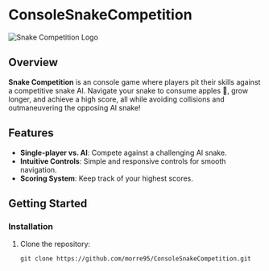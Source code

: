 # ConsoleSnakeCompetition

![Snake Competition Logo](https://github.com/morre95/ConsoleSnakeCompetition/assets/31042/cbbea951-f2be-45de-aa1c-d3da2eff8e82)

## Overview

**Snake Competition** is an console game where players pit their skills against a competitive snake AI. Navigate your snake to consume apples 🍎, grow longer, and achieve a high score, all while avoiding collisions and outmaneuvering the opposing AI snake!

## Features

- **Single-player vs. AI**: Compete against a challenging AI snake.
- **Intuitive Controls**: Simple and responsive controls for smooth navigation.
- **Scoring System**: Keep track of your highest scores.

## Getting Started

### Installation
1. Clone the repository:
   ```shell
   git clone https://github.com/morre95/ConsoleSnakeCompetition.git
